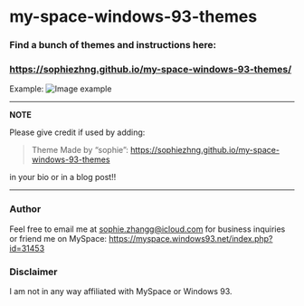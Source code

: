 # my-space-windows-93-themes

### Find a bunch of themes and instructions here:
### https://sophiezhng.github.io/my-space-windows-93-themes/
Example:
![Image example](https://i.imgur.com/I4cyUPJ.png)

---
**NOTE**

Please give credit if used by adding:

> Theme Made by “sophie”: https://sophiezhng.github.io/my-space-windows-93-themes

in your bio or in a blog post!!

---

### Author
Feel free to email me at sophie.zhangg@icloud.com for business inquiries or friend me on MySpace: https://myspace.windows93.net/index.php?id=31453

### Disclaimer
I am not in any way affiliated with MySpace or Windows 93.
